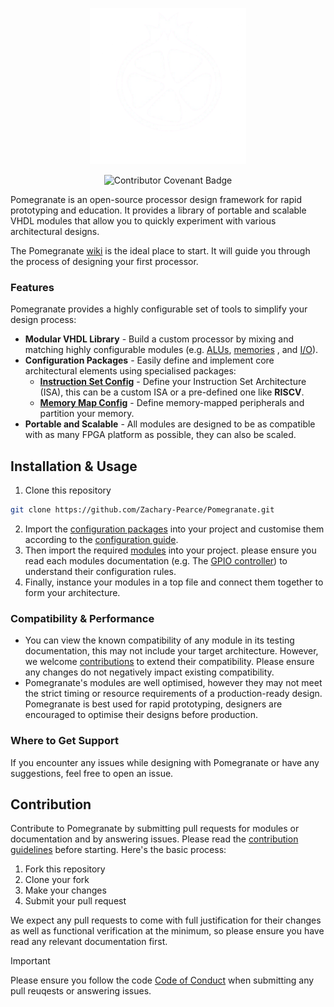 <p align="center">
    <picture>
        <source media="(prefers-color-scheme: light)" srcset="images/logo/pomeg-dark.png" width="250px"/>
        <source media="(prefers-color-scheme: dark)" srcset="images/logo/pomeg-white.png" width="250px"/>
        <img src="images/logo/pomeg-white.png"  style="display: block; width:250px; height:auto;">
    </picture>
    <br>
    <img src="https://img.shields.io/badge/Contributor%20Covenant-2.1-4baaaa.svg" alt="Contributor Covenant Badge">
</p>

Pomegranate is an open-source processor design framework for rapid prototyping and education. It provides a library of portable and scalable VHDL modules that allow you to quickly experiment with various architectural designs.

The Pomegranate [wiki](https://github.com/Zachary-Pearce/Pomegranate/wiki) is the ideal place to start. It will guide you through the process of designing your first processor.

### Features
Pomegranate provides a highly configurable set of tools to simplify your design process:
* **Modular VHDL Library** - Build a custom processor by mixing and matching highly configurable modules (e.g. [ALUs](/src/ALU/), [memories](/src/Memory/) , and [I/O](/src/IO/GPIO%20Controller/)).
* **Configuration Packages** - Easily define and implement core architectural elements using specialised packages:
    * **[Instruction Set Config](/config/pomegranate_inst_conf.vhd)** - Define your Instruction Set Architecture (ISA), this can be a custom ISA or a pre-defined one like **RISCV**.
    * **[Memory Map Config](/config/pomegranate_memory_map_conf.vhd)** - Define memory-mapped peripherals and partition your memory.
* **Portable and Scalable** - All modules are designed to be as compatible with as many FPGA platform as possible, they can also be scaled.

## Installation & Usage
1. Clone this repository

```bash
git clone https://github.com/Zachary-Pearce/Pomegranate.git
```

2. Import the [configuration packages](/config/) into your project and customise them according to the [configuration guide](https://github.com/Zachary-Pearce/Pomegranate/wiki/Configuring-Pomegranate).
3. Then import the required [modules](/src/) into your project. please ensure you read each modules documentation (e.g. The [GPIO controller](/src/IO/GPIO%20Controller/)) to understand their configuration rules.
4. Finally, instance your modules in a top file and connect them together to form your architecture.

### Compatibility & Performance
* You can view the known compatibility of any module in its testing documentation, this may not include your target architecture. However, we welcome [contributions](#contribution) to extend their compatibility. Please ensure any changes do not negatively impact existing compatibility.
* Pomegranate's modules are well optimised, however they may not meet the strict timing or resource requirements of a production-ready design. Pomegranate is best used for rapid prototyping, designers are encouraged to optimise their designs before production.

### Where to Get Support
If you encounter any issues while designing with Pomegranate or have any suggestions, feel free to open an issue.

## Contribution
Contribute to Pomegranate by submitting pull requests for modules or documentation and by answering issues. Please read the [contribution guidelines](/.github/CONTRIBUTING.md) before starting. Here's the basic process:

1. Fork this repository
2. Clone your fork
3. Make your changes
4. Submit your pull request

We expect any pull requests to come with full justification for their changes as well as functional verification at the minimum, so please ensure you have read any relevant documentation first.

> [!IMPORTANT]
> Please ensure you follow the code [Code of Conduct](/.github/CODE_OF_CONDUCT.md) when submitting any pull reuqests or answering issues.
